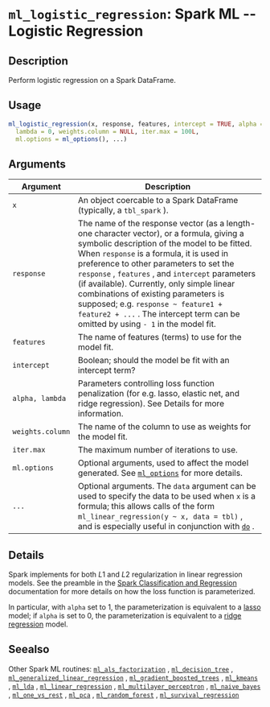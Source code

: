 # `ml_logistic_regression`: Spark ML -- Logistic Regression

## Description


 Perform logistic regression on a Spark DataFrame.


## Usage

```r
ml_logistic_regression(x, response, features, intercept = TRUE, alpha = 0,
  lambda = 0, weights.column = NULL, iter.max = 100L,
  ml.options = ml_options(), ...)
```


## Arguments

Argument      |Description
------------- |----------------
```x```     |     An object coercable to a Spark DataFrame (typically, a `tbl_spark` ).
```response```     |     The name of the response vector (as a length-one character vector), or a formula, giving a symbolic description of the model to be fitted. When `response` is a formula, it is used in preference to other parameters to set the `response` , `features` , and `intercept`  parameters (if available). Currently, only simple linear combinations of existing parameters is supposed; e.g. `response ~ feature1 + feature2 + ...` . The intercept term can be omitted by using `- 1` in the model fit.
```features```     |     The name of features (terms) to use for the model fit.
```intercept```     |     Boolean; should the model be fit with an intercept term?
```alpha, lambda```     |     Parameters controlling loss function penalization (for e.g. lasso, elastic net, and ridge regression). See Details for more information.
```weights.column```     |     The name of the column to use as weights for the model fit.
```iter.max```     |     The maximum number of iterations to use.
```ml.options```     |     Optional arguments, used to affect the model generated. See [`ml_options`](ml_options.html) for more details.
```...```     |     Optional arguments. The `data` argument can be used to specify the data to be used when `x` is a formula; this allows calls of the form `ml_linear_regression(y ~ x, data = tbl)` , and is especially useful in conjunction with [`do`](do.html) .

## Details


 Spark implements for both $L1$ and $L2$ regularization in linear
 regression models. See the preamble in the
 [Spark Classification and Regression](http://spark.apache.org/docs/latest/ml-classification-regression.html) 
 documentation for more details on how the loss function is parameterized.
 
 In particular, with `alpha` set to 1, the parameterization
 is equivalent to a [lasso](https://en.wikipedia.org/wiki/Lasso_(statistics)) 
 model; if `alpha` is set to 0, the parameterization is equivalent to
 a [ridge regression](https://en.wikipedia.org/wiki/Tikhonov_regularization) model.


## Seealso


 Other Spark ML routines: [`ml_als_factorization`](ml_als_factorization.html) ,
  [`ml_decision_tree`](ml_decision_tree.html) ,
  [`ml_generalized_linear_regression`](ml_generalized_linear_regression.html) ,
  [`ml_gradient_boosted_trees`](ml_gradient_boosted_trees.html) ,
  [`ml_kmeans`](ml_kmeans.html) , [`ml_lda`](ml_lda.html) ,
  [`ml_linear_regression`](ml_linear_regression.html) ,
  [`ml_multilayer_perceptron`](ml_multilayer_perceptron.html) ,
  [`ml_naive_bayes`](ml_naive_bayes.html) ,
  [`ml_one_vs_rest`](ml_one_vs_rest.html) , [`ml_pca`](ml_pca.html) ,
  [`ml_random_forest`](ml_random_forest.html) ,
  [`ml_survival_regression`](ml_survival_regression.html) 



